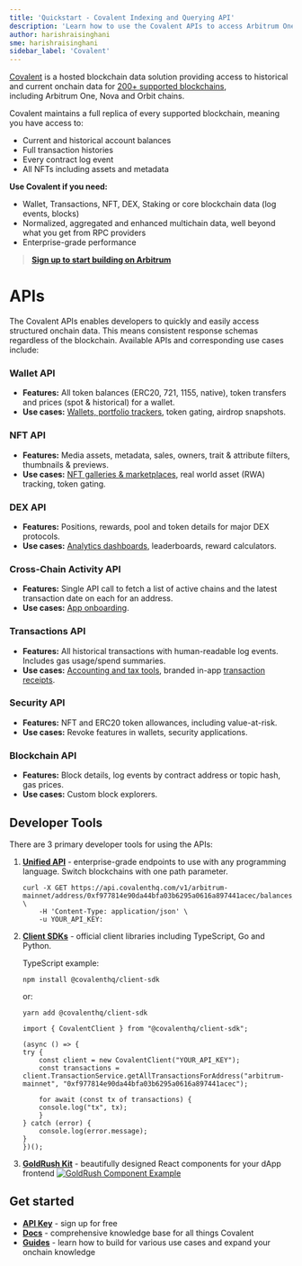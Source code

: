 ```yaml
---
title: 'Quickstart - Covalent Indexing and Querying API'
description: 'Learn how to use the Covalent APIs to access Arbitrum One, Nova and Orbit chain data including balances, transactions, NFTs, DEX and core blockchain data.'
author: harishraisinghani
sme: harishraisinghani
sidebar_label: 'Covalent'
---
```


[Covalent](https://www.covalenthq.com/?utm_source=arbitrum&utm_medium=partner-docs) is a hosted blockchain data solution providing access to historical and current onchain data for [200+ supported blockchains](https://www.covalenthq.com/docs/networks/?utm_source=arbitrum&utm_medium=partner-docs), including Arbitrum One, Nova and Orbit chains. 

Covalent maintains a full replica of every supported blockchain, meaning you have access to:

- Current and historical account balances
- Full transaction histories
- Every contract log event
- All NFTs including assets and metadata

**Use Covalent if you need:**

- Wallet, Transactions, NFT, DEX, Staking or core blockchain data (log events, blocks)
- Normalized, aggregated and enhanced multichain data, well beyond what you get from RPC providers
- Enterprise-grade performance

> **[Sign up to start building on Arbitrum](https://www.covalenthq.com/platform/?utm_source=arbitrum&utm_medium=partner-docs)**

# APIs

The Covalent APIs enables developers to quickly and easily access structured onchain data. This means consistent response schemas regardless of the blockchain. Available APIs and corresponding use cases include:

### Wallet API

- **Features:** All token balances (ERC20, 721, 1155, native), token transfers and prices (spot & historical) for a wallet.
- **Use cases:** [Wallets, portfolio trackers](https://goldrush-wallet-portfolio-ui.vercel.app/?utm_source=arbitrum&utm_medium=partner-docs), token gating, airdrop snapshots.

### NFT API

- **Features:** Media assets, metadata, sales, owners, trait & attribute filters, thumbnails & previews.
- **Use cases:** [NFT galleries & marketplaces](https://goldrush-nft-gallery-ui.vercel.app/?utm_source=arbitrum&utm_medium=partner-docs), real world asset (RWA) tracking, token gating.

### DEX API

- **Features:** Positions, rewards, pool and token details for major DEX protocols.
- **Use cases:** [Analytics dashboards](https://goldrush-uniswap-dex-dashboard.vercel.app/?utm_source=arbitrum&utm_medium=partner-docs), leaderboards, reward calculators.

### Cross-Chain Activity API

- **Features:** Single API call to fetch a list of active chains and the latest transaction date on each for an address.
- **Use cases:** [App onboarding](https://goldrush-wallet-portfolio-ui.vercel.app/activity/0xfc43f5f9dd45258b3aff31bdbe6561d97e8b71de/?utm_source=arbitrum&utm_medium=partner-docs).

### Transactions API

- **Features:** All historical transactions with human-readable log events. Includes gas usage/spend summaries.
- **Use cases:** [Accounting and tax tools](https://bit.ly/crypto-tax-tool), branded in-app [transaction receipts](https://goldrush-dfk-tx-receipt-ui.vercel.app/tx/defi-kingdoms-mainnet/0x4e5c0af28b2cea27d06677fae1f573572e0ff863c43ae42d2959ca67b90c4390/?utm_source=arbitrum&utm_medium=partner-docs).

### Security API

- **Features:** NFT and ERC20 token allowances, including value-at-risk.
- **Use cases:** Revoke features in wallets, security applications.

### Blockchain API

- **Features:** Block details, log events by contract address or topic hash, gas prices.
- **Use cases:** Custom block explorers.

## Developer Tools

There are 3 primary developer tools for using the APIs:

1. [**Unified API**](https://www.covalenthq.com/docs/api/?utm_source=arbitrum&utm_medium=partner-docs) - enterprise-grade endpoints to use with any programming language. Switch blockchains with one path parameter.

    ```
    curl -X GET https://api.covalenthq.com/v1/arbitrum-mainnet/address/0xf977814e90da44bfa03b6295a0616a897441acec/balances_v2/ \
        -H 'Content-Type: application/json' \
        -u YOUR_API_KEY:
    ```

2. [**Client SDKs**](https://www.covalenthq.com/docs/unified-api/sdk/?utm_source=arbitrum&utm_medium=partner-docs) - official client libraries including TypeScript, Go and Python.

    TypeScript example:
    ```
    npm install @covalenthq/client-sdk
    ```
    or:
    ```
    yarn add @covalenthq/client-sdk
    ```

    ```
    import { CovalentClient } from "@covalenthq/client-sdk";

    (async () => {
    try {
        const client = new CovalentClient("YOUR_API_KEY");
        const transactions = client.TransactionService.getAllTransactionsForAddress("arbitrum-mainnet", "0xf977814e90da44bfa03b6295a0616a897441acec");

        for await (const tx of transactions) {
        console.log("tx", tx);
        }
    } catch (error) {
        console.log(error.message);
    }
    })();
    ```

3. [**GoldRush Kit**](https://github.com/covalenthq/goldrush-kit/?utm_source=arbitrum&utm_medium=partner-docs) - beautifully designed React components for your dApp frontend
    [![GoldRush Component Example](https://www.datocms-assets.com/86369/1711147954-goldrush_wallet_ui_example.png)](https://goldrush-wallet-portfolio-ui.vercel.app/dashboard/balance/0xfc43f5f9dd45258b3aff31bdbe6561d97e8b71de/transfers/eth-mainnet/0xf8c3527cc04340b208c854e985240c02f7b7793f)

## Get started

- **[API Key](https://www.covalenthq.com/platform/auth/register/?utm_source=arbitrum&utm_medium=partner-docs)** - sign up for free
- [**Docs**](https://www.covalenthq.com/docs/unified-api/?utm_source=arbitrum&utm_medium=partner-docs) - comprehensive knowledge base for all things Covalent
- **[Guides](https://www.covalenthq.com/docs/unified-api/guides/?utm_source=arbitrum&utm_medium=partner-docs)** - learn how to build for various use cases and expand your onchain knowledge

